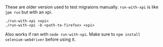 These are older version used to test migraions manually. `run-with-xpi` is like
`jpm run` but with an xpi.

```
./run-with-xpi <xpi>
./run-with-xpi -b <path-to-firefox> <xpi>
```

Also works if ran with `node run-with-xpi`. Make sure to `npm install selenium-webdriver`
before using it.